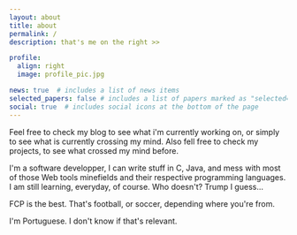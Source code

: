 ```yaml
---
layout: about
title: about
permalink: /
description: that's me on the right >>

profile:
  align: right
  image: profile_pic.jpg

news: true  # includes a list of news items
selected_papers: false # includes a list of papers marked as "selected={true}"
social: true  # includes social icons at the bottom of the page
---
```


Feel free to check my blog to see what i'm currently working on, or simply to see what is currently crossing my mind. Also fell free to check my projects, to see what crossed my mind before.

I'm a software developper, I can write stuff in C, Java, and mess with most of those Web tools minefields and their respective programming languages. I am still learning, everyday, of course. Who doesn't? Trump I guess...

FCP is the best. That's football, or soccer, depending where you're from.

I'm Portuguese. I don't know if that's relevant.

